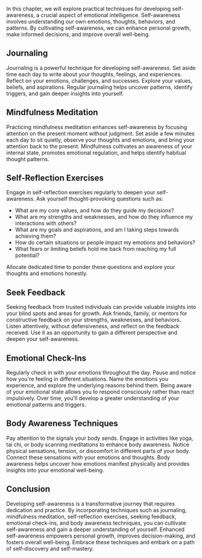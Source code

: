 
In this chapter, we will explore practical techniques for developing self-awareness, a crucial aspect of emotional intelligence. Self-awareness involves understanding our own emotions, thoughts, behaviors, and patterns. By cultivating self-awareness, we can enhance personal growth, make informed decisions, and improve overall well-being.

**Journaling**
--------------

Journaling is a powerful technique for developing self-awareness. Set aside time each day to write about your thoughts, feelings, and experiences. Reflect on your emotions, challenges, and successes. Explore your values, beliefs, and aspirations. Regular journaling helps uncover patterns, identify triggers, and gain deeper insights into yourself.

**Mindfulness Meditation**
--------------------------

Practicing mindfulness meditation enhances self-awareness by focusing attention on the present moment without judgment. Set aside a few minutes each day to sit quietly, observe your thoughts and emotions, and bring your attention back to the present. Mindfulness cultivates an awareness of your internal state, promotes emotional regulation, and helps identify habitual thought patterns.

**Self-Reflection Exercises**
-----------------------------

Engage in self-reflection exercises regularly to deepen your self-awareness. Ask yourself thought-provoking questions such as:

* What are my core values, and how do they guide my decisions?
* What are my strengths and weaknesses, and how do they influence my interactions with others?
* What are my goals and aspirations, and am I taking steps towards achieving them?
* How do certain situations or people impact my emotions and behaviors?
* What fears or limiting beliefs hold me back from reaching my full potential?

Allocate dedicated time to ponder these questions and explore your thoughts and emotions honestly.

**Seek Feedback**
-----------------

Seeking feedback from trusted individuals can provide valuable insights into your blind spots and areas for growth. Ask friends, family, or mentors for constructive feedback on your strengths, weaknesses, and behaviors. Listen attentively, without defensiveness, and reflect on the feedback received. Use it as an opportunity to gain a different perspective and deepen your self-awareness.

**Emotional Check-Ins**
-----------------------

Regularly check in with your emotions throughout the day. Pause and notice how you're feeling in different situations. Name the emotions you experience, and explore the underlying reasons behind them. Being aware of your emotional state allows you to respond consciously rather than react impulsively. Over time, you'll develop a greater understanding of your emotional patterns and triggers.

**Body Awareness Techniques**
-----------------------------

Pay attention to the signals your body sends. Engage in activities like yoga, tai chi, or body scanning meditations to enhance body awareness. Notice physical sensations, tension, or discomfort in different parts of your body. Connect these sensations with your emotions and thoughts. Body awareness helps uncover how emotions manifest physically and provides insights into your emotional well-being.

**Conclusion**
--------------

Developing self-awareness is a transformative journey that requires dedication and practice. By incorporating techniques such as journaling, mindfulness meditation, self-reflection exercises, seeking feedback, emotional check-ins, and body awareness techniques, you can cultivate self-awareness and gain a deeper understanding of yourself. Enhanced self-awareness empowers personal growth, improves decision-making, and fosters overall well-being. Embrace these techniques and embark on a path of self-discovery and self-mastery.
